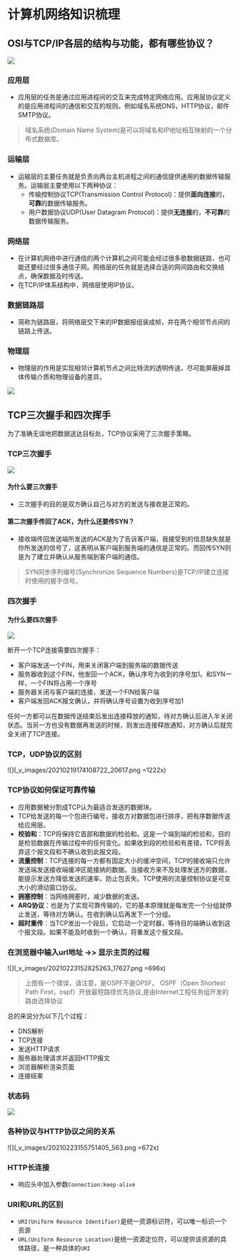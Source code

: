 # 计算机网络知识梳理

## OSI与TCP/IP各层的结构与功能，都有哪些协议？

![](_v_images/20210219154228776_11375.png)

### 应用层

- 应用层的任务是通过应用进程间的交互来完成特定网络应用。应用层协议定义的是应用进程间的通信和交互的规则。例如域名系统DNS，HTTP协议，邮件SMTP协议。

>域名系统(Domain Name System)是可以将域名和IP地址相互映射的一个分布式数据库。

### 运输层

- 运输层的主要任务就是负责向两台主机进程之间的通信提供通用的数据传输服务。运输层主要使用以下两种协议：
    - 传输控制协议TCP(Transmission Control Protocol)：提供**面向连接**的，**可靠**的数据传输服务。
    - 用户数据协议UDP(User Datagram Protocol)：提供**无连接**的，**不可靠**的数据传输服务。

### 网络层

- 在计算机网络中进行通信的两个计算机之间可能会经过很多歌数据链路，也可能还要经过很多通信子网。网络层的任务就是选择合适的网间路由和交换结点，确保数据及时传送。
- 在TCP/IP体系结构中，网络层使用IP协议。

### 数据链路层

- 简称为链路层，将网络层交下来的IP数据报组装成帧，并在两个相邻节点间的链路上传送。

### 物理层

- 物理层的作用是实现相邻计算机节点之间比特流的透明传送，尽可能屏蔽掉具体传输介质和物理设备的差异。

![](_v_images/20210219155802840_29946.png)

## TCP三次握手和四次挥手

为了准确无误地把数据送达目标处，TCP协议采用了三次握手策略。

### TCP三次握手

![](_v_images/20210219155934562_16852.png)

#### 为什么要三次握手

- 三次握手的目的是双方确认自己与对方的发送与接收是正常的。

#### 第二次握手传回了ACK，为什么还要传SYN？

- 接收端传回发送端所发送的ACK是为了告诉客户端，我接受到的信息缺失就是你所发送的信号了，这表明从客户端到服务端的通信是正常的。而回传SYN则是为了建立并确认从服务端到客户端的通信。

>SYN同步序列编号(Synchronize Sequence Numbers)是TCP/IP建立连接时使用的握手信号。

### 四次握手

#### 为什么要四次握手

![](_v_images/20210219160826687_20426.png)

断开一个TCP连接需要四次握手：
- 客户端发送一个FIN，用来关闭客户端到服务端的数据传送
- 服务器收到这个FIN，他发回一个ACK，确认序号为收到的序号加1。和SYN一样，一个FIN将占用一个序号
- 服务器关闭与客户端的连接，发送一个FIN给客户端
- 客户端发回ACK报文确认，并将确认序号设置为收到序号加1

任何一方都可以在数据传送结束后发出连接释放的通知，待对方确认后进入半关闭状态。当另一方也没有数据再发送的时候，则发出连接释放通知，对方确认后就完全关闭了TCP连接。

### TCP，UDP协议的区别

![](_v_images/20210219174108722_20617.png =1222x)

### TCP协议如何保证可靠传输

- 应用数据被分割成TCP认为最适合发送的数据块。
- TCP给发送的每一个包进行编号，接收方对数据包进行排序，把有序数据传送给应用层。
- **校验和**：TCP将保持它首部和数据的检验和。这是一个端到端的检验和，目的是检验数据在传输过程中的任何变化。如果收到段的检验和有差错，TCP将丢弃这个报文段和不确认收到此报文段。
- **流量控制**：TCP连接的每一方都有固定大小的缓冲空间，TCP的接收端只允许发送端发送接收端缓冲区能接纳的数据。当接收方来不及处理发送方的数据，能提示发送方降低发送的速率，防止包丢失。TCP使用的流量控制协议是可变大小的滑动窗口协议。
- **拥塞控制**：当网络拥塞时，减少数据的发送。
- **ARQ协议**：也是为了实现可靠传输的，它的基本原理就是每发完一个分组就停止发送，等待对方确认。在收到确认后再发下一个分组。
- **超时重传**：当TCP发出一个段后，它启动一个定时器，等待目的端确认收到这个报文段。如果不能及时收到一个确认，将重发这个报文段。

### 在浏览器中输入url地址 ->> 显示主页的过程

![](_v_images/20210223152825263_17627.png =696x)

> 上图有一个错误，请注意，是OSPF不是OPSF。 OSPF（Open Shortest Path First，ospf）开放最短路径优先协议,是由Internet工程任务组开发的路由选择协议

总的来说分为以下几个过程：
- DNS解析
- TCP连接
- 发送HTTP请求
- 服务器处理请求并返回HTTP报文
- 浏览器解析渲染页面
- 连接结束

### 状态码

![](_v_images/20210223154746220_24142.png)

### 各种协议与HTTP协议之间的关系

![](_v_images/20210223155751405_563.png =672x)

### HTTP长连接

- 响应头中加入参数`Connection:keep-alive`

### URI和URL的区别

- `URI(Uniform Resource Identifier)`是统一资源标识符，可以唯一标识一个资源
- `URL(Uniform Resource Location)`是统一资源定位符，可以提供该资源的具体路径，是一种具体的`URI`
